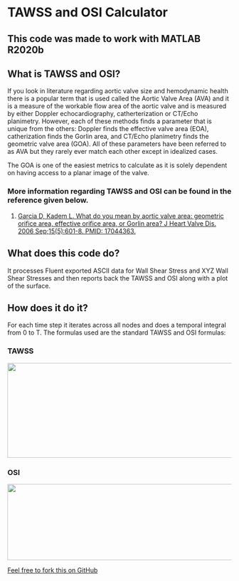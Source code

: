# TAWSS and OSI Calculator

## This code was made to work with MATLAB R2020b 

## What is TAWSS and OSI?

If you look in literature regarding aortic valve size and hemodynamic health there is a popular term that is used called the Aortic Valve Area (AVA) and it is a measure of the workable flow area of the aortic valve and is measured by either Doppler echocardiography, catherterization or CT/Echo planimetry. However, each of these methods finds a parameter that is unique from the others: Doppler finds the effective valve area (EOA), catherization finds the Gorlin area, and CT/Echo planimetry finds the geometric valve area (GOA). All of these parameters have been referred to as AVA but they rarely ever match each other except in idealized cases.

The GOA is one of the easiest metrics to calculate as it is solely dependent on having access to a planar image of the valve.

### More information regarding TAWSS and OSI can be found in the reference given below.

1. [Garcia D, Kadem L. What do you mean by aortic valve area: geometric orifice area, effective orifice area, or Gorlin area? J Heart Valve Dis. 2006 Sep;15(5):601-8. PMID: 17044363.](https://pubmed.ncbi.nlm.nih.gov/17044363/)

## What does this code do?

It processes Fluent exported ASCII data for Wall Shear Stress and XYZ Wall Shear Stresses and then reports back the TAWSS and OSI along with a plot of the surface.

## How does it do it?

For each time step it iterates across all nodes and does a temporal integral from 0 to T. The formulas used are the standard TAWSS and OSI formulas:

### TAWSS

<a href="url"><img src="https://github.com/DThornz/TAWSS-and-OSI-Calculator/blob/main/TAWSS_Eq.jpg" align="center" height="213" width="539" ></a>

### OSI

<a href="url"><img src="https://github.com/DThornz/TAWSS-and-OSI-Calculator/blob/main/OSI_Eq.jpg" align="center" height="171" width="659" ></a>


[Feel free to fork this on GitHub](https://github.com/DThornz/TAWSS-and-OSI-Calculator/fork)








